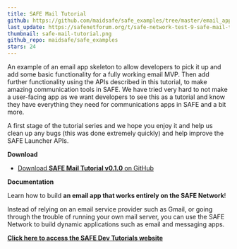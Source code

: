 ```yaml
---
title: SAFE Mail Tutorial
github: https://github.com/maidsafe/safe_examples/tree/master/email_app
last_update: https://safenetforum.org/t/safe-network-test-9-safe-mail-tutorial/11181
thumbnail: safe-mail-tutorial.png
github_repo: maidsafe/safe_examples
stars: 24
---
```


An example of an email app skeleton to allow developers to pick it up and add some basic functionality for a fully working email MVP. Then add further functionality using the APIs described in this tutorial, to make amazing communication tools in SAFE. We have tried very hard to not make a user-facing app as we want developers to see this as a tutorial and know they have everything they need for communications apps in SAFE and a bit more.

A first stage of the tutorial series and we hope you enjoy it and help us clean up any bugs (this was done extremely quickly) and help improve the SAFE Launcher APIs.

**Download**

- [Download **SAFE Mail Tutorial v0.1.0** on GitHub](https://github.com/maidsafe/safe_examples/releases/tag/0.7.0)

**Documentation**

Learn how to build **an email app that works entirely on the SAFE Network**!

Instead of relying on an email service provider such as Gmail, or going through the trouble of running your own mail server, you can use the SAFE Network to build dynamic applications such as email and messaging apps.

**[Click here to access the SAFE Dev Tutorials website](https://tutorials.safedev.org/)**
